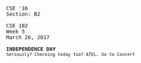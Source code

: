 <pre>
CSE '16
Section: B2

CSE 102
Week 5
March 26, 2017

<b>INDEPENDENCE DAY</b>
<sup>Seriously? Checking today too? ATEL. Go to Concert</sup>
</pre>
